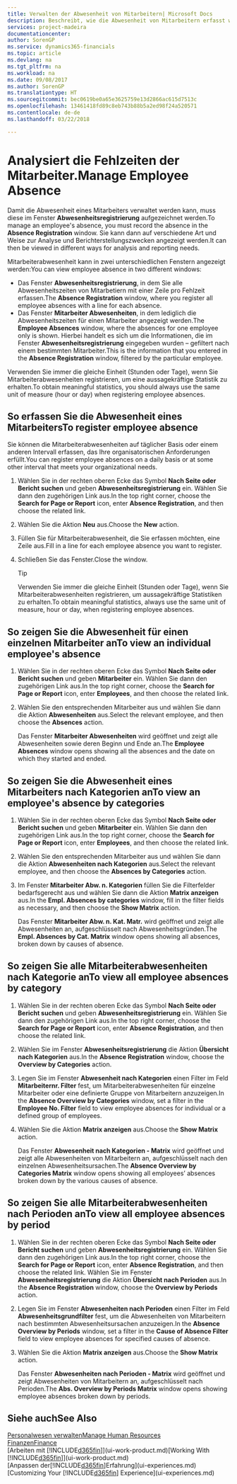 ```yaml
---
title: Verwalten der Abwesenheit von Mitarbeitern| Microsoft Docs
description: Beschreibt, wie die Abwesenheit von Mitarbeitern erfasst wird und Abwesenheitsstatistiken analysiert werden.
services: project-madeira
documentationcenter: 
author: SorenGP
ms.service: dynamics365-financials
ms.topic: article
ms.devlang: na
ms.tgt_pltfrm: na
ms.workload: na
ms.date: 09/08/2017
ms.author: SorenGP
ms.translationtype: HT
ms.sourcegitcommit: bec0619be0a65e3625759e13d2866ac615d7513c
ms.openlocfilehash: 13461418fd89c8eb743b88b5a2ed98f24a520571
ms.contentlocale: de-de
ms.lasthandoff: 03/22/2018

---
```

# <a name="manage-employee-absence"></a><span data-ttu-id="46c10-103">Analysiert die Fehlzeiten der Mitarbeiter.</span><span class="sxs-lookup"><span data-stu-id="46c10-103">Manage Employee Absence</span></span>
<span data-ttu-id="46c10-104">Damit die Abwesenheit eines Mitarbeiters verwaltet werden kann, muss diese im Fenster **Abwesenheitsregistrierung** aufgezeichnet werden.</span><span class="sxs-lookup"><span data-stu-id="46c10-104">To manage an employee's absence, you must record the absence in the **Absence Registration** window.</span></span> <span data-ttu-id="46c10-105">Sie kann dann auf verschiedene Art und Weise zur Analyse und Berichterstellungszwecken angezeigt werden.</span><span class="sxs-lookup"><span data-stu-id="46c10-105">It can then be viewed in different ways for analysis and reporting needs.</span></span>

<span data-ttu-id="46c10-106">Mitarbeiterabwesenheit kann in zwei unterschiedlichen Fenstern angezeigt werden:</span><span class="sxs-lookup"><span data-stu-id="46c10-106">You can view employee absence in two different windows:</span></span>

* <span data-ttu-id="46c10-107">Das Fenster **Abwesenheitsregistrierung**, in dem Sie alle Abwesenheitszeiten von Mitarbetiern mit einer Zeile pro Fehlzeit erfassen.</span><span class="sxs-lookup"><span data-stu-id="46c10-107">The **Absence Registration** window, where you register all employee absences with a line for each absence.</span></span>
* <span data-ttu-id="46c10-108">Das Fenster **Mitarbeiter Abwesenheiten**, in dem lediglich die Abwesenheitszeiten für einen Mitarbeiter angezeigt werden.</span><span class="sxs-lookup"><span data-stu-id="46c10-108">The **Employee Absences** window, where the absences for one employee only is shown.</span></span> <span data-ttu-id="46c10-109">Hierbei handelt es sich um die Informationen, die im Fenster **Abwesenheitsregistrierung** eingegeben wurden – gefiltert nach einem bestimmten Mitarbeiter.</span><span class="sxs-lookup"><span data-stu-id="46c10-109">This is the information that you entered in the **Absence Registration** window, filtered by the particular employee.</span></span>

<span data-ttu-id="46c10-110">Verwenden Sie immer die gleiche Einheit (Stunden oder Tage), wenn Sie Mitarbeiterabwesenheiten registrieren, um eine aussagekräftige Statistik zu erhalten.</span><span class="sxs-lookup"><span data-stu-id="46c10-110">To obtain meaningful statistics, you should always use the same unit of measure (hour or day) when registering employee absences.</span></span>

## <a name="to-register-employee-absence"></a><span data-ttu-id="46c10-111">So erfassen Sie die Abwesenheit eines Mitarbeiters</span><span class="sxs-lookup"><span data-stu-id="46c10-111">To register employee absence</span></span>
<span data-ttu-id="46c10-112">Sie können die Mitarbeiterabwesenheiten auf täglicher Basis oder einem anderen Intervall erfassen, das Ihre organisatorischen Anforderungen erfüllt.</span><span class="sxs-lookup"><span data-stu-id="46c10-112">You can register employee absences on a daily basis or at some other interval that meets your organizational needs.</span></span>

1. <span data-ttu-id="46c10-113">Wählen Sie in der rechten oberen Ecke das Symbol **Nach Seite oder Bericht suchen** und geben **Abwesenheitsregistrierung** ein. Wählen Sie dann den zugehörigen Link aus.</span><span class="sxs-lookup"><span data-stu-id="46c10-113">In the top right corner, choose the **Search for Page or Report** icon, enter **Absence Registration**, and then choose the related link.</span></span>
2. <span data-ttu-id="46c10-114">Wählen Sie die Aktion **Neu** aus.</span><span class="sxs-lookup"><span data-stu-id="46c10-114">Choose the **New** action.</span></span>
3. <span data-ttu-id="46c10-115">Füllen Sie für Mitarbeiterabwesenheit, die Sie erfassen möchten, eine Zeile aus.</span><span class="sxs-lookup"><span data-stu-id="46c10-115">Fill in a line for each employee absence you want to register.</span></span>
4. <span data-ttu-id="46c10-116">Schließen Sie das Fenster.</span><span class="sxs-lookup"><span data-stu-id="46c10-116">Close the window.</span></span>

    > [!Tip]
    > <span data-ttu-id="46c10-117">Verwenden Sie immer die gleiche Einheit (Stunden oder Tage), wenn Sie Mitarbeiterabwesenheiten registrieren, um aussagekräftige Statistiken zu erhalten.</span><span class="sxs-lookup"><span data-stu-id="46c10-117">To obtain meaningful statistics, always use the same unit of measure, hour or day, when registering employee absences.</span></span>

## <a name="to-view-an-individual-employees-absence"></a><span data-ttu-id="46c10-118">So zeigen Sie die Abwesenheit für einen einzelnen Mitarbeiter an</span><span class="sxs-lookup"><span data-stu-id="46c10-118">To view an individual employee's absence</span></span>
1. <span data-ttu-id="46c10-119">Wählen Sie in der rechten oberen Ecke das Symbol **Nach Seite oder Bericht suchen** und geben **Mitarbeiter** ein. Wählen Sie dann den zugehörigen Link aus.</span><span class="sxs-lookup"><span data-stu-id="46c10-119">In the top right corner, choose the **Search for Page or Report** icon, enter **Employees**, and then choose the related link.</span></span>
2. <span data-ttu-id="46c10-120">Wählen Sie den entsprechenden Mitarbeiter aus und wählen Sie dann die Aktion **Abwesenheiten** aus.</span><span class="sxs-lookup"><span data-stu-id="46c10-120">Select the relevant employee, and then choose the **Absences** action.</span></span>

    <span data-ttu-id="46c10-121">Das Fenster **Mitarbeiter Abwesenheiten** wird geöffnet und zeigt alle Abwesenheiten sowie deren Beginn und Ende an.</span><span class="sxs-lookup"><span data-stu-id="46c10-121">The **Employee Absences** window opens showing all the absences and the date on which they started and ended.</span></span>

## <a name="to-view-an-employees-absence-by-categories"></a><span data-ttu-id="46c10-122">So zeigen Sie die Abwesenheit eines Mitarbeiters nach Kategorien an</span><span class="sxs-lookup"><span data-stu-id="46c10-122">To view an employee's absence by categories</span></span>
1. <span data-ttu-id="46c10-123">Wählen Sie in der rechten oberen Ecke das Symbol **Nach Seite oder Bericht suchen** und geben **Mitarbeiter** ein. Wählen Sie dann den zugehörigen Link aus.</span><span class="sxs-lookup"><span data-stu-id="46c10-123">In the top right corner, choose the **Search for Page or Report** icon, enter **Employees**, and then choose the related link.</span></span>
2. <span data-ttu-id="46c10-124">Wählen Sie den entsprechenden Mitarbeiter aus und wählen Sie dann die Aktion **Abwesenheiten nach Kategorien** aus.</span><span class="sxs-lookup"><span data-stu-id="46c10-124">Select the relevant employee, and then choose the **Absences by Categories** action.</span></span>
3. <span data-ttu-id="46c10-125">Im Fenster **Mitarbeiter Abw. n. Kategorien** füllen Sie die Filterfelder bedarfsgerecht aus und wählen Sie dann die Aktion **Matrix anzeigen** aus.</span><span class="sxs-lookup"><span data-stu-id="46c10-125">In the **Empl. Absences by categories** window, fill in the filter fields as necessary, and then choose the **Show Matrix** action.</span></span>

    <span data-ttu-id="46c10-126">Das Fenster **Mitarbeiter Abw. n. Kat. Matr.** wird geöffnet und zeigt alle Abwesenheiten an, aufgeschlüsselt nach Abwesenheitsgründen.</span><span class="sxs-lookup"><span data-stu-id="46c10-126">The **Empl. Absences by Cat. Matrix** window opens showing all absences, broken down by causes of absence.</span></span>

## <a name="to-view-all-employee-absences-by-category"></a><span data-ttu-id="46c10-127">So zeigen Sie alle Mitarbeiterabwesenheiten nach Kategorie an</span><span class="sxs-lookup"><span data-stu-id="46c10-127">To view all employee absences by category</span></span>
1. <span data-ttu-id="46c10-128">Wählen Sie in der rechten oberen Ecke das Symbol **Nach Seite oder Bericht suchen** und geben **Abwesenheitsregistrierung** ein. Wählen Sie dann den zugehörigen Link aus.</span><span class="sxs-lookup"><span data-stu-id="46c10-128">In the top right corner, choose the **Search for Page or Report** icon, enter **Absence Registration**, and then choose the related link.</span></span>
2. <span data-ttu-id="46c10-129">Wählen Sie im Fenster **Abwesenheitsregistrierung** die Aktion **Übersicht nach Kategorien** aus.</span><span class="sxs-lookup"><span data-stu-id="46c10-129">In the **Absence Registration** window, choose the **Overview by Categories** action.</span></span>
3. <span data-ttu-id="46c10-130">Legen Sie im Fenster **Abwesenheit nach Kategorien** einen Filter im Feld **Mitarbeiternr. Filter** fest, um Mitarbeiterabwesenheiten für einzelne Mitarbeiter oder eine definierte Gruppe von Mitarbeitern anzuzeigen.</span><span class="sxs-lookup"><span data-stu-id="46c10-130">In the **Absence Overview by Categories** window, set a filter in the **Employee No. Filter** field to view employee absences for individual or a defined group of employees.</span></span>
4. <span data-ttu-id="46c10-131">Wählen Sie die Aktion **Matrix anzeigen** aus.</span><span class="sxs-lookup"><span data-stu-id="46c10-131">Choose the **Show Matrix** action.</span></span>

    <span data-ttu-id="46c10-132">Das Fenster **Abwesenheit nach Kategorien - Matrix** wird geöffnet und zeigt alle Abwesenheiten von Mitarbeitern an, aufgeschlüsselt nach den einzelnen Abwesenheitsursachen.</span><span class="sxs-lookup"><span data-stu-id="46c10-132">The **Absence Overview by Categories Matrix** window opens showing all employees’ absences broken down by the various causes of absence.</span></span>

## <a name="to-view-all-employee-absences-by-period"></a><span data-ttu-id="46c10-133">So zeigen Sie alle Mitarbeiterabwesenheiten nach Perioden an</span><span class="sxs-lookup"><span data-stu-id="46c10-133">To view all employee absences by period</span></span>
1. <span data-ttu-id="46c10-134">Wählen Sie in der rechten oberen Ecke das Symbol **Nach Seite oder Bericht suchen** und geben **Abwesenheitsregistrierung** ein. Wählen Sie dann den zugehörigen Link aus.</span><span class="sxs-lookup"><span data-stu-id="46c10-134">In the top right corner, choose the **Search for Page or Report** icon, enter **Absence Registration**, and then choose the related link.</span></span>
   <span data-ttu-id="46c10-135">Wählen Sie im Fenster **Abwesenheitsregistrierung** die Aktion **Übersicht nach Perioden** aus.</span><span class="sxs-lookup"><span data-stu-id="46c10-135">In the **Absence Registration** window, choose the **Overview by Periods** action.</span></span>
2. <span data-ttu-id="46c10-136">Legen Sie im Fenster **Abwesenheiten nach Perioden** einen Filter im Feld **Abwesenheitsgrundfilter** fest, um die Abwesenheiten von Mitarbeitern nach bestimmten Abwesenheitsursachen anzuzeigen.</span><span class="sxs-lookup"><span data-stu-id="46c10-136">In the **Absence Overview by Periods** window, set a filter in the **Cause of Absence Filter** field to view employee absences for specified causes of absence.</span></span>
3. <span data-ttu-id="46c10-137">Wählen Sie die Aktion **Matrix anzeigen** aus.</span><span class="sxs-lookup"><span data-stu-id="46c10-137">Choose the **Show Matrix** action.</span></span>

    <span data-ttu-id="46c10-138">Das Fenster **Abwesenheiten nach Perioden - Matrix** wird geöffnet und zeigt Abwesenheiten von Mitarbeitern an, aufgeschlüsselt nach Perioden.</span><span class="sxs-lookup"><span data-stu-id="46c10-138">The **Abs. Overview by Periods Matrix** window opens showing employee absences broken down by periods.</span></span>

## <a name="see-also"></a><span data-ttu-id="46c10-139">Siehe auch</span><span class="sxs-lookup"><span data-stu-id="46c10-139">See Also</span></span>
[<span data-ttu-id="46c10-140">Personalwesen verwalten</span><span class="sxs-lookup"><span data-stu-id="46c10-140">Manage Human Resources</span></span>](hr-manage-human-resources.md)  
[<span data-ttu-id="46c10-141">Finanzen</span><span class="sxs-lookup"><span data-stu-id="46c10-141">Finance</span></span>](finance.md)  
<span data-ttu-id="46c10-142">[Arbeiten mit [!INCLUDE[d365fin](includes/d365fin_md.md)]](ui-work-product.md)</span><span class="sxs-lookup"><span data-stu-id="46c10-142">[Working With [!INCLUDE[d365fin](includes/d365fin_md.md)]](ui-work-product.md)</span></span>  
<span data-ttu-id="46c10-143">[Anpassen der[!INCLUDE[d365fin](includes/d365fin_md.md)]Erfahrung](ui-experiences.md)</span><span class="sxs-lookup"><span data-stu-id="46c10-143">[Customizing Your [!INCLUDE[d365fin](includes/d365fin_md.md)] Experience](ui-experiences.md)</span></span>

